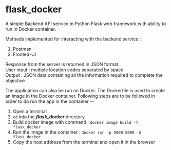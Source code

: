 # flask_docker
A simple Backend API service in Python Flask web framework with ability to run in Docker container.

Methods implemented for interacting with the backend service :
1. Postman
2. Fronted-UI

Response from the server is returned in JSON format.\
User input : multiple location codes separated by space\
Output : JSON data containing all the information required to complete the objective

The application can also be run on Docker. The Dockerfile is used to create an image in the Docker container. Following steps are to be followed in order to do run the app in the container --
1. Open a terminal
2. ``` cd ``` into the **_flask_docker_** directory
3. Build docker image with command : ``` docker image build -t flask_docker ```
4. Run the image in the container : ``` docker run -p 5000:5000 -d flask_docker ```
5. Copy the host address from the terminal and open it in the browser


